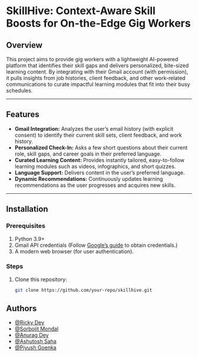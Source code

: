 # SkillHive: Context-Aware Skill Boosts for On-the-Edge Gig Workers

## Overview
This project aims to provide gig workers with a lightweight AI-powered platform that identifies their skill gaps and delivers personalized, bite-sized learning content. By integrating with their Gmail account (with permission), it pulls insights from job histories, client feedback, and other work-related communications to curate impactful learning modules that fit into their busy schedules.

---

## Features
- **Gmail Integration:** Analyzes the user’s email history (with explicit consent) to identify their current skill sets, client feedback, and work history.
- **Personalized Check-In:** Asks a few short questions about their current role, skill gaps, and career goals in their preferred language.
- **Curated Learning Content:** Provides instantly tailored, easy-to-follow learning modules such as videos, infographics, and short quizzes.
- **Language Support:** Delivers content in the user’s preferred language.
- **Dynamic Recommendations:** Continuously updates learning recommendations as the user progresses and acquires new skills.

---

## Installation

### Prerequisites
1. Python 3.9+
2. Gmail API credentials (Follow [Google’s guide](https://developers.google.com/gmail/api/quickstart/python) to obtain credentials.)
3. A modern web browser (for user authentication).

### Steps
1. Clone this repository:
   ```bash
   git clone https://github.com/your-repo/skillhive.git
## Authors

- [@Ricky Dey](https://github.com/Ricky2054)
- [@Sorbojit Mondal](https://github.com/33sorbojitmondal)
- [@Anurag Dey](https://github.com/anuragcode-16)
- [@Ashutosh Saha](https://github.com/Ash310u)
- [@Piyush Goenka](https://github.com/piyushgoenka2005)

